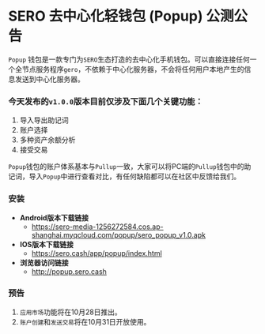 # SERO 去中心化轻钱包 (Popup) 公测公告

`Popup` 钱包是一款专门为`SERO`生态打造的去中心化手机钱包。可以直接连接任何一个全节点服务程序`gero`，不依赖于中心化服务器，不会将任何用户本地产生的信息发送到中心化服务器。



### 今天发布的`v1.0.0`版本目前仅涉及下面几个关键功能：

1. 导入导出助记词
2. 账户选择
3. 多种资产余额分析
4. 接受交易

`Popup`钱包的账户体系基本与`Pullup`一致，大家可以将PC端的`Pullup`钱包中的助记词，导入`Popup`中进行查看对比，有任何缺陷都可以在社区中反馈给我们。



### 安装

* **Android版本下载链接**
  * https://sero-media-1256272584.cos.ap-shanghai.myqcloud.com/popup/sero_popup_v1.0.apk
* **IOS版本下载链接**
  * https://sero.cash/app/popup/index.html
* **浏览器访问链接**
  * http://popup.sero.cash



### 预告

1. `应用市场`功能将在10月28日推出。
2. `账户创建`和`发送交易`将在10月31日开放使用。













